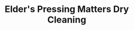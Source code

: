 ---
title: "Elder's Pressing Matters Dry Cleaning"
url: /coraopolis/elders-pressing-matters-dry-cleaning/
shop: laundry
---